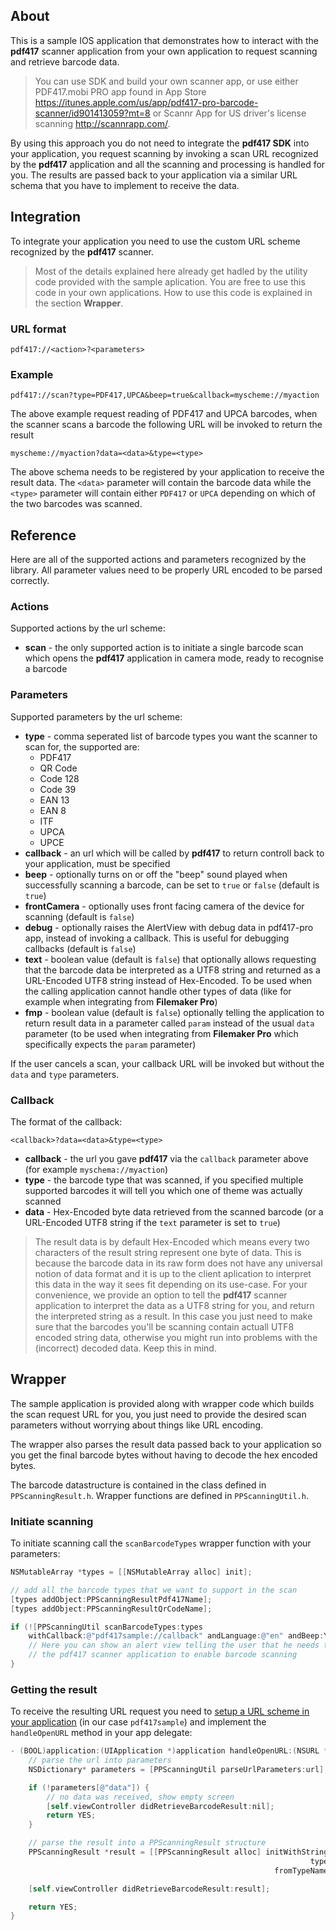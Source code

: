 ## About

This is a sample IOS application that demonstrates how to interact with the **pdf417** scanner application from your own application to request scanning and retrieve barcode data.

> You can use SDK and build your own scanner app, or use either PDF417.mobi PRO app found in App Store https://itunes.apple.com/us/app/pdf417-pro-barcode-scanner/id901413059?mt=8 or Scannr App for US driver's license scanning http://scannrapp.com/.

By using this approach you do not need to integrate the **pdf417 SDK** into your application, you request scanning by invoking a scan URL recognized by the **pdf417** application and all the scanning and processing is handled for you. The results are passed back to your application via a similar URL schema that you have to implement to receive the data.

## Integration

To integrate your application you need to use the custom URL scheme recognized by the **pdf417** scanner.

> Most of the details explained here already get hadled by the utility code provided with the sample aplication. You are free to use this code in your own applications. How to use this code is explained in the section **Wrapper**.

### URL format

    pdf417://<action>?<parameters>

### Example

    pdf417://scan?type=PDF417,UPCA&beep=true&callback=myscheme://myaction

The above example request reading of PDF417 and UPCA barcodes, when the scanner scans a barcode the following URL will be invoked to return the result

    myscheme://myaction?data=<data>&type=<type>

The above schema needs to be registered by your application to receive the result data. The `<data>` parameter will contain the barcode data while the `<type>` parameter will contain either `PDF417` or `UPCA` depending on which of the two barcodes was scanned.

## Reference

Here are all of the supported actions and parameters recognized by the library. All parameter values need to be properly URL encoded to be parsed correctly.

### Actions

Supported actions by the url scheme:

+ **scan** - the only supported action is to initiate a single barcode scan which opens the **pdf417** application in camera mode, ready to recognise a barcode

### Parameters

Supported parameters by the url scheme:

+ **type** - comma seperated list of barcode types you want the scanner to scan for, the supported are:
    + PDF417
    + QR Code
    + Code 128
    + Code 39
    + EAN 13
    + EAN 8
    + ITF
    + UPCA
    + UPCE
+ **callback** - an url which will be called by **pdf417** to return controll back to your application, must be specified
+ **beep** - optionally turns on or off the "beep" sound played when successfully scanning a barcode, can be set to `true` or `false` (default is `true`)
+ **frontCamera** - optionally uses front facing camera of the device for scanning (default is `false`)
+ **debug** - optionally raises the AlertView with debug data in pdf417-pro app, instead of invoking a callback. This is useful for debugging callbacks (default is `false`)
+ **text** - boolean value (default is `false`) that optionally allows requesting that the barcode data be interpreted as a UTF8 string and returned as a URL-Encoded UTF8 string instead of Hex-Encoded. To be used when the calling application cannot handle other types of data (like for example when integrating from **Filemaker Pro**)
+ **fmp** - boolean value (default is `false`) optionally telling the application to return result data in a parameter called `param` instead of the usual `data` parameter (to be used when integrating from **Filemaker Pro** which specifically expects the `param` parameter)

If the user cancels a scan, your callback URL will be invoked but without the `data` and `type` parameters.

### Callback

The format of the callback:

    <callback>?data=<data>&type=<type>

+ **callback** - the url you gave **pdf417** via the `callback` parameter above (for example `myschema://myaction`)
+ **type** - the barcode type that was scanned, if you specified multiple supported barcodes it will tell you which one of theme was actually scanned
+ **data** - Hex-Encoded byte data retrieved from the scanned barcode (or a URL-Encoded UTF8 string if the `text` parameter is set to `true`)

> The result data is by default Hex-Encoded which means every two characters of the result string represent one byte of data. This is because the barcode data in its raw form does not have any universal notion of data format and it is up to the client aplication to interpret this data in the way it sees fit depending on its use-case. For your convenience, we provide an option to tell the **pdf417** scanner application to interpret the data as a UTF8 string for you, and return the interpreted string as a result. In this case you just need to make sure that the barcodes you'll be scanning contain actuall UTF8 encoded string data, otherwise you might run into problems with the (incorrect) decoded data. Keep this in mind.

## Wrapper

The sample application is provided along with wrapper code which builds the scan request URL for you, you just need to provide the desired scan parameters without worrying about things like URL encoding.

The wrapper also parses the result data passed back to your application so you get the final barcode bytes without having to decode the hex encoded bytes.

The barcode datastructure is contained in the class defined in `PPScanningResult.h`. Wrapper functions are defined in `PPScanningUtil.h`.

### Initiate scanning

To initiate scanning call the `scanBarcodeTypes` wrapper function with your parameters:

``` objective-c
NSMutableArray *types = [[NSMutableArray alloc] init];

// add all the barcode types that we want to support in the scan
[types addObject:PPScanningResultPdf417Name];
[types addObject:PPScanningResultQrCodeName];

if (![PPScanningUtil scanBarcodeTypes:types
	withCallback:@"pdf417sample://callback" andLanguage:@"en" andBeep:YES]) {
	// Here you can show an alert view telling the user that he needs to install
	// the pdf417 scanner application to enable barcode scanning
}
```

### Getting the result

To receive the resulting URL request you need to [setup a URL scheme in your application](https://developer.apple.com/library/ios/documentation/iPhone/Conceptual/iPhoneOSProgrammingGuide/AdvancedAppTricks/AdvancedAppTricks.html#//apple_ref/doc/uid/TP40007072-CH7-SW50) (in our case `pdf417sample`) and implement the `handleOpenURL` method in your app delegate:

```objective-c
- (BOOL)application:(UIApplication *)application handleOpenURL:(NSURL *)url {
    // parse the url into parameters
    NSDictionary* parameters = [PPScanningUtil parseUrlParameters:url];

    if (!parameters[@"data"]) {
        // no data was received, show empty screen
        [self.viewController didRetrieveBarcodeResult:nil];
        return YES;
    }

    // parse the result into a PPScanningResult structure
    PPScanningResult *result = [[PPScanningResult alloc] initWithString:parameters[@"data"] 
                                                                   type:[PPScanningResult 
                                                           fromTypeName:parameters[@"type"]]];

    [self.viewController didRetrieveBarcodeResult:result];

    return YES;
}
```
